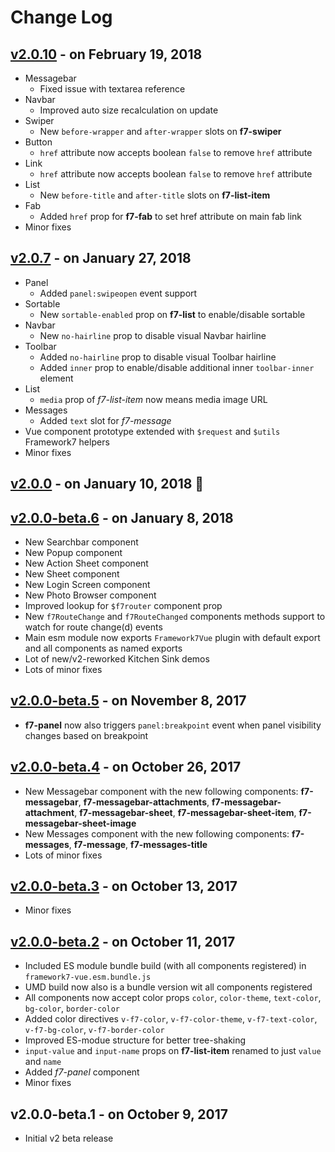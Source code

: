 # Change Log

## [v2.0.10](https://github.com/framework7io/framework7-vue/compare/v2.0.7...v2.0.10) - on February 19, 2018
  * Messagebar
    * Fixed issue with textarea reference
  * Navbar
    * Improved auto size recalculation on update
  * Swiper
    * New `before-wrapper` and `after-wrapper` slots on **f7-swiper**
  * Button
    * `href` attribute now accepts boolean `false` to remove `href` attribute
  * Link
    * `href` attribute now accepts boolean `false` to remove `href` attribute
  * List
    * New `before-title` and `after-title` slots on **f7-list-item**
  * Fab
    * Added `href` prop for **f7-fab** to set href attribute on main fab link
  * Minor fixes

## [v2.0.7](https://github.com/framework7io/framework7-vue/compare/v2.0.0...v2.0.7) - on January 27, 2018
  * Panel
    * Added `panel:swipeopen` event support
  * Sortable
    * New `sortable-enabled` prop on **f7-list** to enable/disable sortable
  * Navbar
    * New `no-hairline` prop to disable visual Navbar hairline
  * Toolbar
    * Added `no-hairline` prop to disable visual Toolbar hairline
    * Added `inner` prop to enable/disable additional inner `toolbar-inner` element
  * List
    * `media` prop of *f7-list-item* now means media image URL
  * Messages
    * Added `text` slot for *f7-message*
  * Vue component prototype extended with `$request` and `$utils` Framework7 helpers
  * Minor fixes

## [v2.0.0](https://github.com/framework7io/framework7-vue/compare/v0.9.4...v2.0.0) - on January 10, 2018 🎉

## [v2.0.0-beta.6](https://github.com/framework7io/framework7-vue/compare/v2.0.0-beta.5...v2.0.0-beta.6) - on January 8, 2018
  * New Searchbar component
  * New Popup component
  * New Action Sheet component
  * New Sheet component
  * New Login Screen component
  * New Photo Browser component
  * Improved lookup for `$f7router` component prop
  * New `f7RouteChange` and `f7RouteChanged` components methods support to watch for route change(d) events
  * Main esm module now exports `Framework7Vue` plugin with default export and all components as named exports
  * Lot of new/v2-reworked Kitchen Sink demos
  * Lots of minor fixes

## [v2.0.0-beta.5](https://github.com/framework7io/framework7-vue/compare/v2.0.0-beta.4...v2.0.0-beta.5) - on November 8, 2017
  * **f7-panel** now also triggers `panel:breakpoint` event when panel visibility changes based on breakpoint

## [v2.0.0-beta.4](https://github.com/framework7io/framework7-vue/compare/v2.0.0-beta.3...v2.0.0-beta.4) - on October 26, 2017
  * New Messagebar component with the new following components: **f7-messagebar**, **f7-messagebar-attachments**, **f7-messagebar-attachment**, **f7-messagebar-sheet**, **f7-messagebar-sheet-item**, **f7-messagebar-sheet-image**
  * New Messages component with the new following components: **f7-messages**, **f7-message**, **f7-messages-title**
  * Lots of minor fixes

## [v2.0.0-beta.3](https://github.com/framework7io/framework7-vue/compare/v2.0.0-beta.2...v2.0.0-beta.3) - on October 13, 2017
  * Minor fixes

## [v2.0.0-beta.2](https://github.com/framework7io/framework7-vue/compare/v2.0.0-beta.1...v2.0.0-beta.2) - on October 11, 2017
  * Included ES module bundle build (with all components registered) in `framework7-vue.esm.bundle.js`
  * UMD build now also is a bundle version wit all components registered
  * All components now accept color props `color`, `color-theme`, `text-color`, `bg-color`, `border-color`
  * Added color directives `v-f7-color`, `v-f7-color-theme`, `v-f7-text-color`, `v-f7-bg-color`, `v-f7-border-color`
  * Improved ES-modue structure for better tree-shaking
  * `input-value` and `input-name` props on **f7-list-item** renamed to just `value` and `name`
  * Added *f7-panel* component
  * Minor fixes

## v2.0.0-beta.1 - on October 9, 2017
  * Initial v2 beta release
